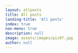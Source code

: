 ```yaml
---
layout: allposts
title: All posts
landing-title: 'All posts'
index: true
nav-menu: true
description: null
image: assets/images/pic07.jpg
author: null
---
```

